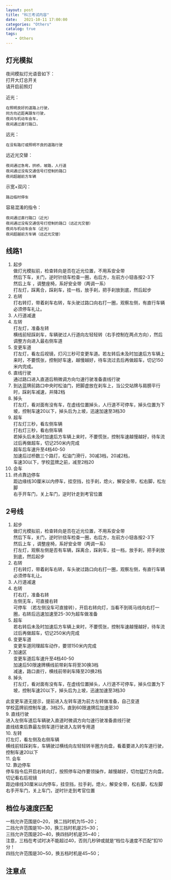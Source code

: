 ```yaml
---                
layout: post                
title: "科三考试内容" 
date:   2021-10-11 17:00:00                 
categories: "Others"                
catalog: true                
tags:                 
    - Others                
---      
```


## 灯光模拟
夜间模拟灯光语音如下：    
打开大灯总开关  
请开启前照灯  

近光：  

    在照明良好的道路上行驶，  
    同方向近距离跟车行驶，  
    夜间与机动车会车，  
    夜间通过直行路口，  

远光：  

    在没有路灯或照明不良的道路行驶  

远近光交替：  

    夜间通过急弯，拱桥，坡路，人行道  
    夜间通过没有交通信号灯控制的路口  
    夜间超越前方车辆  

示宽+双闪：   

    路边临时停车  

容易混淆的指令：   

    夜间通过直行路口（近光）  
    夜间通过没有交通信号灯控制的路口（远近光交替）  
    夜间与机动车会车（近光）  
    夜间超越前方车辆（远近光交替）  

## 线路1  
1. 起步   
做灯光模拟前，检查转向是否在近光位置，不用系安全带   
然后下车，关门，逆时针绕车检查一圈，右后方，左前方小钮各按2-3下   
然后上车  ，调整座椅，系好安全带（两调一系）   
打左灯，踩离合，踩刹车，挂一档，放手刹，把手刹放到底，然后起步  
2. 右转  
打右转灯，带着刹车右转，车头驶过路口向右打一圈，观察左侧，有直行车辆必须停车礼让。  
3. 人行道减速   
4. 左转  
打左灯，准备左转   
横线前轻踩刹车，车辆驶过人行道向左轻轻转（右手控制在两点方向），然后调整方向进入最右侧车道  
5. 变更车道  
打左灯，看左后视镜，灯闪三秒可变更车道。若左转后未及时加速后方车辆上来时，不要慌张，控制好车速，越慢越好，待车流过去后再做超车，切记150米内完成。   
6. 直线行驶  
通过路口进入直道后稍微调方向匀速行驶准备直线行驶  
7. 到达蓝牌前路口中央时松油门，把脚虚放在刹车上，当公交站牌与肩膀平行时，踩刹车减速，并降2档  
8. 掉头  
打左灯，看对面有没有车，在虚线位置掉头，人行道不可停车，掉头位置为下坡，控制车速20以下，掉头后为上坡，迅速加速至3档30  
9. 超车  
打左灯三秒，看左侧车辆  
打右灯三秒，看右侧车辆  
若掉头后未及时加速后方车辆上来时，不要慌张，控制车速越慢越好，待车流过后再做超车，切记250米内完成   
超车后车速升至4档40-50  
加速后过桥数三个路灯，松油门滑行，30减3档，20减2档，  
车速30以下，学校蓝牌之前，减至2档20   
10. 会车   
11. 终点靠边停车   
距边缘线30厘米以内停车，挂空挡，拉手刹，熄火，解安全带，松右脚，松左脚  
右手开车门，关上车门，逆时针走到考官位置  

## 2号线
1. 起步  
做灯光模拟前，检查转向是否在近光位置，不用系安全带   
然后下车，关门，逆时针绕车检查一圈，右后方，左前方小钮各按2-3下   
然后上车  ，调整座椅，系好安全带（两调一系）   
打左灯，观察左侧是否有车辆，踩离合，踩刹车，挂一档，放手刹，把手刹放到底，然后起步   
2. 右转  
打右转灯，带着刹车右转，车头驶过路口向右打一圈，观察左侧，有直行车辆必须停车礼让。  
3. 人行道减速   
4. 右转  
打右灯，准备右转   
左侧无车，可直接右转  
可停车 （若左侧没车可直接转），开启右转向灯，当看不到斑马线向右打一圈，右转后迅速加速至25-30为超车做准备  
5. 超车  
若右转后未及时加速后方车辆上来时，不要慌张，控制车速越慢越好，待车流过后再做超车，切记250米内完成  
6. 变更车道  
变更车道同理超车动作，要领150米内完成  
7. 加速区  
变更车道后车速升至4档40-50   
加速后50限速牌横线前带刹车将至30换3档  
减速，路口直行，横线前带刹车降至20换2档  
8. 掉头  
打左灯，看对面有没有车，在虚线位置掉头，人行道不可停车，掉头位置为下坡，控制车速20以下，掉头后为上坡，迅速加速至3档30  

此变更车道无提示，提前进入左转车道为前方左转做准备，自己变道  
学校蓝牌前控制车速，3档25，直到60限速牌后加速至30   
9. 直线行驶  
进入左侧车道后车辆驶入直道时微调方向匀速行驶准备直线行驶   
直线结束后靠最左侧车道行驶进入左转专用道   
10. 左转  
打左灯，看左侧及右侧车辆  
横线前轻踩刹车，车辆驶过横线向左轻轻转半圈方向盘，看着要进入的车道行驶，控制车速20以下  
11. 会车  
12. 靠边停车  
停车指令后开启右转向灯，按照停车动作要领操作，越慢越好，切勿猛打方向盘，切记看右后视镜  
距边缘线30厘米以内停车，挂空挡，拉手刹，熄火，解安全带，松右脚，松左脚  
右手开车门，关上车门，逆时针走到考官位置  



## 档位与速度匹配  
一档允许范围是0~20， 换二挡时机为15~20；  
二挡允许范围是10~30，换三挡时机是25~30；  
三挡允许范围是20~40，换四挡时机是35~40；    
注意，三档在考试时决不能超过40，否则几秒钟或就是“档位与速度不匹配”扣10分！  
四挡允许范围是30~50，换五档时机是45~50；  

## 注意点  


